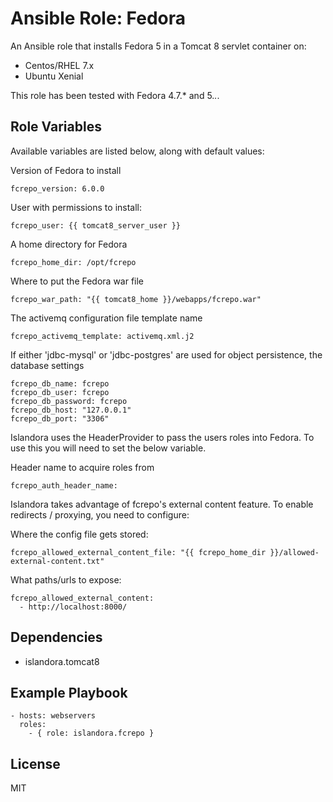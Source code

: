 # Ansible Role: Fedora

An Ansible role that installs Fedora 5 in a Tomcat 8 servlet container on:

* Centos/RHEL 7.x
* Ubuntu Xenial

This role has been tested with Fedora 4.7.* and 5.*.*.

## Role Variables

Available variables are listed below, along with default values:

Version of Fedora to install
```
fcrepo_version: 6.0.0
```

User with permissions to install:
```
fcrepo_user: {{ tomcat8_server_user }}
```

A home directory for Fedora
```
fcrepo_home_dir: /opt/fcrepo
```

Where to put the Fedora war file
```
fcrepo_war_path: "{{ tomcat8_home }}/webapps/fcrepo.war"
```

The activemq configuration file template name
```
fcrepo_activemq_template: activemq.xml.j2
```

If either 'jdbc-mysql' or 'jdbc-postgres' are used for object persistence, the database settings
```
fcrepo_db_name: fcrepo
fcrepo_db_user: fcrepo
fcrepo_db_password: fcrepo
fcrepo_db_host: "127.0.0.1"
fcrepo_db_port: "3306"
```

Islandora uses the HeaderProvider to pass the users roles into Fedora. To use this you will need to set the below variable.

Header name to acquire roles from
```
fcrepo_auth_header_name:
```

Islandora takes advantage of fcrepo's external content feature.  To enable redirects / proxying, you need to configure:

Where the config file gets stored:
```
fcrepo_allowed_external_content_file: "{{ fcrepo_home_dir }}/allowed-external-content.txt"
```

What paths/urls to expose:
```
fcrepo_allowed_external_content:
  - http://localhost:8000/
```


## Dependencies

* islandora.tomcat8
 
## Example Playbook

    - hosts: webservers
      roles:
        - { role: islandora.fcrepo }

## License

MIT
